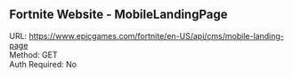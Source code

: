 ## Fortnite Website - MobileLandingPage

URL: https://www.epicgames.com/fortnite/en-US/api/cms/mobile-landing-page \
Method: GET \
Auth Required: No

